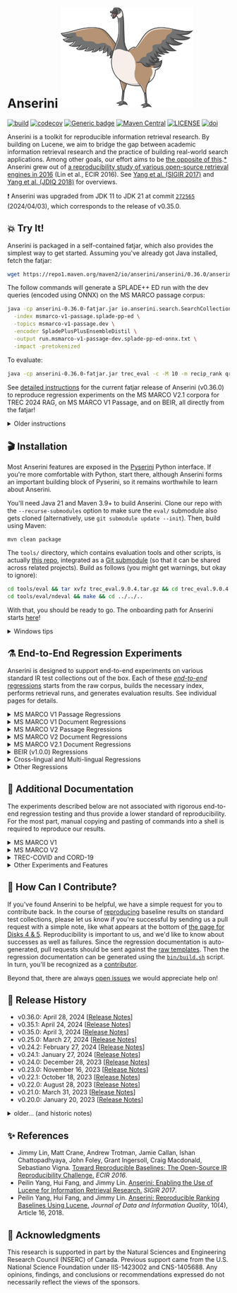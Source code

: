 Anserini <img src="docs/anserini-logo.png" width="300" />
========
[![build](https://github.com/castorini/anserini/actions/workflows/maven.yml/badge.svg)](https://github.com/castorini/anserini/actions)
[![codecov](https://codecov.io/gh/castorini/anserini/branch/master/graph/badge.svg)](https://codecov.io/gh/castorini/anserini)
[![Generic badge](https://img.shields.io/badge/Lucene-v9.9.1-brightgreen.svg)](https://archive.apache.org/dist/lucene/java/9.9.1/)
[![Maven Central](https://img.shields.io/maven-central/v/io.anserini/anserini?color=brightgreen)](https://central.sonatype.com/namespace/io.anserini)
[![LICENSE](https://img.shields.io/badge/license-Apache-blue.svg?style=flat)](https://www.apache.org/licenses/LICENSE-2.0)
[![doi](http://img.shields.io/badge/doi-10.1145%2F3239571-blue.svg?style=flat)](https://doi.org/10.1145/3239571)

Anserini is a toolkit for reproducible information retrieval research.
By building on Lucene, we aim to bridge the gap between academic information retrieval research and the practice of building real-world search applications.
Among other goals, our effort aims to be [the opposite of this](http://phdcomics.com/comics/archive.php?comicid=1689).[*](docs/reproducibility.md)
Anserini grew out of [a reproducibility study of various open-source retrieval engines in 2016](https://link.springer.com/chapter/10.1007/978-3-319-30671-1_30) (Lin et al., ECIR 2016). 
See [Yang et al. (SIGIR 2017)](https://dl.acm.org/doi/10.1145/3077136.3080721) and [Yang et al. (JDIQ 2018)](https://dl.acm.org/doi/10.1145/3239571) for overviews.

❗ Anserini was upgraded from JDK 11 to JDK 21 at commit [`272565`](https://github.com/castorini/anserini/commit/39cecf6c257bae85f4e9f6ab02e0be101338c3cc) (2024/04/03), which corresponds to the release of v0.35.0.


## 💥 Try It!

Anserini is packaged in a self-contained fatjar, which also provides the simplest way to get started.
Assuming you've already got Java installed, fetch the fatjar:

```bash
wget https://repo1.maven.org/maven2/io/anserini/anserini/0.36.0/anserini-0.36.0-fatjar.jar
```

The follow commands will generate a SPLADE++ ED run with the dev queries (encoded using ONNX) on the MS MARCO passage corpus:

```bash
java -cp anserini-0.36.0-fatjar.jar io.anserini.search.SearchCollection \
  -index msmarco-v1-passage.splade-pp-ed \
  -topics msmarco-v1-passage.dev \
  -encoder SpladePlusPlusEnsembleDistil \
  -output run.msmarco-v1-passage-dev.splade-pp-ed-onnx.txt \
  -impact -pretokenized
```

To evaluate:

```bash
java -cp anserini-0.36.0-fatjar.jar trec_eval -c -M 10 -m recip_rank qrels.msmarco-passage.dev-subset.txt run.msmarco-v1-passage-dev.splade-pp-ed-onnx.txt
```

See [detailed instructions](docs/fatjar-regressions/fatjar-regressions-v0.36.0.md) for the current fatjar release of Anserini (v0.36.0) to reproduce regression experiments on the MS MARCO V2.1 corpora for TREC 2024 RAG, on MS MARCO V1 Passage, and on BEIR, all directly from the fatjar!

<!-- We also have [forthcoming instructions](docs/fatjar-regressions/fatjar-regressions-v0.36.1-SNAPSHOT.md) for the next release (v0.36.1-SNAPSHOT) if you're interested. -->

<details>
<summary>Older instructions</summary>

+ [Anserini v0.35.1](docs/fatjar-regressions/fatjar-regressions-v0.35.1.md)
+ [Anserini v0.35.0](docs/fatjar-regressions/fatjar-regressions-v0.35.0.md)

</details>

## 🎬 Installation

Most Anserini features are exposed in the [Pyserini](http://pyserini.io/) Python interface.
If you're more comfortable with Python, start there, although Anserini forms an important building block of Pyserini, so it remains worthwhile to learn about Anserini.

You'll need Java 21 and Maven 3.9+ to build Anserini.
Clone our repo with the `--recurse-submodules` option to make sure the `eval/` submodule also gets cloned (alternatively, use `git submodule update --init`).
Then, build using Maven:

```
mvn clean package
```

The `tools/` directory, which contains evaluation tools and other scripts, is actually [this repo](https://github.com/castorini/anserini-tools), integrated as a [Git submodule](https://git-scm.com/book/en/v2/Git-Tools-Submodules) (so that it can be shared across related projects).
Build as follows (you might get warnings, but okay to ignore):

```bash
cd tools/eval && tar xvfz trec_eval.9.0.4.tar.gz && cd trec_eval.9.0.4 && make && cd ../../..
cd tools/eval/ndeval && make && cd ../../..
```

With that, you should be ready to go.
The onboarding path for Anserini starts [here](docs/start-here.md)!

<details>
<summary>Windows tips</summary>

If you are using Windows, please use WSL2 to build Anserini. 
Please refer to the [WSL2 Installation](https://learn.microsoft.com/en-us/windows/wsl/install) document to install WSL2 if you haven't already.

Note that on Windows without WSL2, tests may fail due to encoding issues, see [#1466](https://github.com/castorini/anserini/issues/1466).
A simple workaround is to skip tests by adding `-Dmaven.test.skip=true` to the above `mvn` command.
See [#1121](https://github.com/castorini/pyserini/discussions/1121) for additional discussions on debugging Windows build errors.

</details>

## ⚗️ End-to-End Regression Experiments

Anserini is designed to support end-to-end experiments on various standard IR test collections out of the box.
Each of these [_end-to-end_ regressions](docs/regressions.md) starts from the raw corpus, builds the necessary index, performs retrieval runs, and generates evaluation results.
See individual pages for details.

<details>
<summary>MS MARCO V1 Passage Regressions</summary>

### MS MARCO V1 Passage Regressions

|                                                      |                                             dev                                             |                                         DL19                                          |                                         DL20                                          |
|------------------------------------------------------|:-------------------------------------------------------------------------------------------:|:-------------------------------------------------------------------------------------:|:-------------------------------------------------------------------------------------:|
| **Unsupervised Sparse**                              |                                                                                             |                                                                                       |                                                                                       |
| Lucene BoW baselines                                 |                   [+](docs/regressions/regressions-msmarco-v1-passage.md)                   |                   [+](docs/regressions/regressions-dl19-passage.md)                   |                   [+](docs/regressions/regressions-dl20-passage.md)                   |
| Quantized BM25                                       |               [✓](docs/regressions/regressions-msmarco-v1-passage.bm25-b8.md)               |               [✓](docs/regressions/regressions-dl19-passage.bm25-b8.md)               |               [✓](docs/regressions/regressions-dl20-passage.bm25-b8.md)               |
| WordPiece baselines (pre-tokenized)                  |               [+](docs/regressions/regressions-msmarco-v1-passage.wp-tok.md)                |               [+](docs/regressions/regressions-dl19-passage.wp-tok.md)                |               [+](docs/regressions/regressions-dl20-passage.wp-tok.md)                |
| WordPiece baselines (Huggingface tokenizer)          |               [+](docs/regressions/regressions-msmarco-v1-passage.wp-hgf.md)                |               [+](docs/regressions/regressions-dl19-passage.wp-hgf.md)                |               [+](docs/regressions/regressions-dl20-passage.wp-hgf.md)                |
| WordPiece + Lucene BoW baselines                     |                [+](docs/regressions/regressions-msmarco-v1-passage.wp-ca.md)                |                [+](docs/regressions/regressions-dl19-passage.wp-ca.md)                |                [+](docs/regressions/regressions-dl20-passage.wp-ca.md)                |       
| doc2query                                            |              [+](docs/regressions/regressions-msmarco-v1-passage.doc2query.md)              |                                                                                       |                                                                                       |
| doc2query-T5                                         |            [+](docs/regressions/regressions-msmarco-v1-passage.docTTTTTquery.md)            |            [+](docs/regressions/regressions-dl19-passage.docTTTTTquery.md)            |            [+](docs/regressions/regressions-dl20-passage.docTTTTTquery.md)            |
| **Learned Sparse (uniCOIL family)**                  |                                                                                             |                                                                                       |                                                                                       |
| uniCOIL noexp                                        |            [✓](docs/regressions/regressions-msmarco-v1-passage.unicoil-noexp.md)            |            [✓](docs/regressions/regressions-dl19-passage.unicoil-noexp.md)            |            [✓](docs/regressions/regressions-dl20-passage.unicoil-noexp.md)            |
| uniCOIL with doc2query-T5                            |               [✓](docs/regressions/regressions-msmarco-v1-passage.unicoil.md)               |               [✓](docs/regressions/regressions-dl19-passage.unicoil.md)               |               [✓](docs/regressions/regressions-dl20-passage.unicoil.md)               |
| uniCOIL with TILDE                                   |       [✓](docs/regressions/regressions-msmarco-v1-passage.unicoil-tilde-expansion.md)       |                                                                                       |                                                                                       |
| **Learned Sparse (other)**                           |                                                                                             |                                                                                       |                                                                                       |
| DeepImpact                                           |             [✓](docs/regressions/regressions-msmarco-v1-passage.deepimpact.md)              |                                                                                       |                                                                                       |
| SPLADEv2                                             |         [✓](docs/regressions/regressions-msmarco-v1-passage.distill-splade-max.md)          |                                                                                       |                                                                                       |
| SPLADE++ CoCondenser-EnsembleDistil (cached queries) |            [✓](docs/regressions/regressions-msmarco-v1-passage.splade-pp-ed.md)             |            [✓](docs/regressions/regressions-dl19-passage.splade-pp-ed.md)             |            [✓](docs/regressions/regressions-dl20-passage.splade-pp-ed.md)             |
| SPLADE++ CoCondenser-EnsembleDistil (ONNX)           |          [✓](docs/regressions/regressions-msmarco-v1-passage.splade-pp-ed.onnx.md)          |          [✓](docs/regressions/regressions-dl19-passage.splade-pp-ed.onnx.md)          |          [✓](docs/regressions/regressions-dl20-passage.splade-pp-ed.onnx.md)          |
| SPLADE++ CoCondenser-SelfDistil (cached queries)     |            [✓](docs/regressions/regressions-msmarco-v1-passage.splade-pp-sd.md)             |            [✓](docs/regressions/regressions-dl19-passage.splade-pp-sd.md)             |            [✓](docs/regressions/regressions-dl20-passage.splade-pp-sd.md)             |
| SPLADE++ CoCondenser-SelfDistil (ONNX)               |          [✓](docs/regressions/regressions-msmarco-v1-passage.splade-pp-sd.onnx.md)          |          [✓](docs/regressions/regressions-dl19-passage.splade-pp-sd.onnx.md)          |          [✓](docs/regressions/regressions-dl20-passage.splade-pp-sd.onnx.md)          |
| **Learned Dense** (HNSW)                             |                                                                                             |                                                                                       |                                                                                       |
| cosDPR-distil w/ HNSW fp32 (cached queries)          |         [✓](docs/regressions/regressions-msmarco-v1-passage.cos-dpr-distil.hnsw.md)         |         [✓](docs/regressions/regressions-dl19-passage.cos-dpr-distil.hnsw.md)         |         [✓](docs/regressions/regressions-dl20-passage.cos-dpr-distil.hnsw.md)         |
| cosDPR-distil w/ HSNW fp32 (ONNX)                    |      [✓](docs/regressions/regressions-msmarco-v1-passage.cos-dpr-distil.hnsw.onnx.md)       |      [✓](docs/regressions/regressions-dl19-passage.cos-dpr-distil.hnsw.onnx.md)       |      [✓](docs/regressions/regressions-dl20-passage.cos-dpr-distil.hnsw.onnx.md)       |
| cosDPR-distil w/ HNSW int8 (cached queries)          |      [✓](docs/regressions/regressions-msmarco-v1-passage.cos-dpr-distil.hnsw-int8.md)       |      [✓](docs/regressions/regressions-dl19-passage.cos-dpr-distil.hnsw-int8.md)       |      [✓](docs/regressions/regressions-dl20-passage.cos-dpr-distil.hnsw-int8.md)       |
| cosDPR-distil w/ HSNW int8 (ONNX)                    |    [✓](docs/regressions/regressions-msmarco-v1-passage.cos-dpr-distil.hnsw-int8.onnx.md)    |    [✓](docs/regressions/regressions-dl19-passage.cos-dpr-distil.hnsw-int8.onnx.md)    |    [✓](docs/regressions/regressions-dl20-passage.cos-dpr-distil.hnsw-int8.onnx.md)    |
| BGE-base-en-v1.5 w/ HNSW fp32 (cached queries)       |        [✓](docs/regressions/regressions-msmarco-v1-passage.bge-base-en-v1.5.hnsw.md)        |        [✓](docs/regressions/regressions-dl19-passage.bge-base-en-v1.5.hnsw.md)        |        [✓](docs/regressions/regressions-dl20-passage.bge-base-en-v1.5.hnsw.md)        |
| BGE-base-en-v1.5 w/ HNSW fp32 (ONNX)                 |     [✓](docs/regressions/regressions-msmarco-v1-passage.bge-base-en-v1.5.hnsw.onnx.md)      |     [✓](docs/regressions/regressions-dl19-passage.bge-base-en-v1.5.hnsw.onnx.md)      |     [✓](docs/regressions/regressions-dl20-passage.bge-base-en-v1.5.hnsw.onnx.md)      |
| BGE-base-en-v1.5 w/ HNSW int8 (cached queries)       |     [✓](docs/regressions/regressions-msmarco-v1-passage.bge-base-en-v1.5.hnsw-int8.md)      |     [✓](docs/regressions/regressions-dl19-passage.bge-base-en-v1.5.hnsw-int8.md)      |     [✓](docs/regressions/regressions-dl20-passage.bge-base-en-v1.5.hnsw-int8.md)      |
| BGE-base-en-v1.5 w/ HNSW int8 (ONNX)                 |   [✓](docs/regressions/regressions-msmarco-v1-passage.bge-base-en-v1.5.hnsw-int8.onnx.md)   |   [✓](docs/regressions/regressions-dl19-passage.bge-base-en-v1.5.hnsw-int8.onnx.md)   |   [✓](docs/regressions/regressions-dl20-passage.bge-base-en-v1.5.hnsw-int8.onnx.md)   |
| OpenAI Ada2 w/ HNSW fp32 (cached queries)            |          [✓](docs/regressions/regressions-msmarco-v1-passage.openai-ada2.hnsw.md)           |          [✓](docs/regressions/regressions-dl19-passage.openai-ada2.hnsw.md)           |          [✓](docs/regressions/regressions-dl20-passage.openai-ada2.hnsw.md)           |
| OpenAI Ada2 w/ HNSW int8 (cached queries)            |        [✓](docs/regressions/regressions-msmarco-v1-passage.openai-ada2.hnsw-int8.md)        |        [✓](docs/regressions/regressions-dl19-passage.openai-ada2.hnsw-int8.md)        |        [✓](docs/regressions/regressions-dl20-passage.openai-ada2.hnsw-int8.md)        |
| Cohere English v3.0 w/ HNSW fp32 (cached queries)    |   [✓](docs/regressions/regressions-msmarco-v1-passage.cohere-embed-english-v3.0.hnsw.md)    |   [✓](docs/regressions/regressions-dl19-passage.cohere-embed-english-v3.0.hnsw.md)    |   [✓](docs/regressions/regressions-dl20-passage.cohere-embed-english-v3.0.hnsw.md)    |
| Cohere English v3.0 w/ HNSW int8 (cached queries)    | [✓](docs/regressions/regressions-msmarco-v1-passage.cohere-embed-english-v3.0.hnsw-int8.md) | [✓](docs/regressions/regressions-dl19-passage.cohere-embed-english-v3.0.hnsw-int8.md) | [✓](docs/regressions/regressions-dl20-passage.cohere-embed-english-v3.0.hnsw-int8.md) |
| **Learned Dense** (Inverted; experimental)           |                                                                                             |                                                                                       |                                                                                       |
| cosDPR-distil w/ "fake words" (cached queries)       |          [✓](docs/regressions/regressions-msmarco-v1-passage.cos-dpr-distil.fw.md)          |          [✓](docs/regressions/regressions-dl19-passage.cos-dpr-distil.fw.md)          |          [✓](docs/regressions/regressions-dl20-passage.cos-dpr-distil.fw.md)          |
| cosDPR-distil w/ "LexLSH" (cached queries)           |        [✓](docs/regressions/regressions-msmarco-v1-passage.cos-dpr-distil.lexlsh.md)        |        [✓](docs/regressions/regressions-dl19-passage.cos-dpr-distil.lexlsh.md)        |        [✓](docs/regressions/regressions-dl20-passage.cos-dpr-distil.lexlsh.md)        |

### Available Corpora for Download

| Corpora                                                                                                              |   Size | Checksum                           |
|:---------------------------------------------------------------------------------------------------------------------|-------:|:-----------------------------------|
| [Quantized BM25](https://rgw.cs.uwaterloo.ca/JIMMYLIN-bucket0/data/msmarco-passage-bm25-b8.tar)                      | 1.2 GB | `0a623e2c97ac6b7e814bf1323a97b435` |
| [uniCOIL (noexp)](https://rgw.cs.uwaterloo.ca/JIMMYLIN-bucket0/data/msmarco-passage-unicoil-noexp.tar)               | 2.7 GB | `f17ddd8c7c00ff121c3c3b147d2e17d8` |
| [uniCOIL (d2q-T5)](https://rgw.cs.uwaterloo.ca/JIMMYLIN-bucket0/data/msmarco-passage-unicoil.tar)                    | 3.4 GB | `78eef752c78c8691f7d61600ceed306f` |
| [uniCOIL (TILDE)](https://rgw.cs.uwaterloo.ca/JIMMYLIN-bucket0/data/msmarco-passage-unicoil-tilde-expansion.tar)     | 3.9 GB | `12a9c289d94e32fd63a7d39c9677d75c` |
| [DeepImpact](https://rgw.cs.uwaterloo.ca/JIMMYLIN-bucket0/data/msmarco-passage-deepimpact.tar)                       | 3.6 GB | `73843885b503af3c8b3ee62e5f5a9900` |
| [SPLADEv2](https://rgw.cs.uwaterloo.ca/JIMMYLIN-bucket0/data/msmarco-passage-distill-splade-max.tar)                 | 9.9 GB | `b5d126f5d9a8e1b3ef3f5cb0ba651725` |
| [SPLADE++ CoCondenser-EnsembleDistil](https://rgw.cs.uwaterloo.ca/pyserini/data/msmarco-passage-splade-pp-ed.tar)    | 4.2 GB | `e489133bdc54ee1e7c62a32aa582bc77` |
| [SPLADE++ CoCondenser-SelfDistil](https://rgw.cs.uwaterloo.ca/pyserini/data/msmarco-passage-splade-pp-sd.tar)        | 4.8 GB | `cb7e264222f2bf2221dd2c9d28190be1` |
| [cosDPR-distil](https://rgw.cs.uwaterloo.ca/pyserini/data/msmarco-passage-cos-dpr-distil.tar)                        |  57 GB | `e20ffbc8b5e7f760af31298aefeaebbd` |
| [BGE-base-en-v1.5](https://rgw.cs.uwaterloo.ca/pyserini/data/msmarco-passage-bge-base-en-v1.5.tar)                   |  59 GB | `353d2c9e72e858897ad479cca4ea0db1` |
| [OpenAI-ada2](https://rgw.cs.uwaterloo.ca/pyserini/data/msmarco-passage-openai-ada2.tar)                             | 109 GB | `a4d843d522ff3a3af7edbee789a63402` |
| [Cohere embed-english-v3.0](https://rgw.cs.uwaterloo.ca/pyserini/data/msmarco-passage-cohere-embed-english-v3.0.tar) |  38 GB | `06a6e38a0522850c6aa504db7b2617f5` |

</details>
<details>
<summary>MS MARCO V1 Document Regressions</summary>

### MS MARCO V1 Document Regressions

|                                                                                               |                                     dev                                     |                                 DL19                                  |                                 DL20                                  |
|-----------------------------------------------------------------------------------------------|:---------------------------------------------------------------------------:|:---------------------------------------------------------------------:|:---------------------------------------------------------------------:|
| **Unsupervised Lexical, Complete Doc**[*](docs/experiments-msmarco-doc-doc2query-details.md)  |
| Lucene BoW baselines                                                                          |             [+](docs/regressions/regressions-msmarco-v1-doc.md)             |             [+](docs/regressions/regressions-dl19-doc.md)             |             [+](docs/regressions/regressions-dl20-doc.md)             |
| WordPiece baselines (pre-tokenized)                                                           |         [+](docs/regressions/regressions-msmarco-v1-doc.wp-tok.md)          |         [+](docs/regressions/regressions-dl19-doc.wp-tok.md)          |         [+](docs/regressions/regressions-dl20-doc.wp-tok.md)          |
| WordPiece baselines (Huggingface tokenizer)                                                   |         [+](docs/regressions/regressions-msmarco-v1-doc.wp-hgf.md)          |         [+](docs/regressions/regressions-dl19-doc.wp-hgf.md)          |         [+](docs/regressions/regressions-dl20-doc.wp-hgf.md)          |
| WordPiece + Lucene BoW baselines                                                              |          [+](docs/regressions/regressions-msmarco-v1-doc.wp-ca.md)          |          [+](docs/regressions/regressions-dl19-doc.wp-ca.md)          |          [+](docs/regressions/regressions-dl20-doc.wp-ca.md)          |
| doc2query-T5                                                                                  |      [+](docs/regressions/regressions-msmarco-v1-doc.docTTTTTquery.md)      |      [+](docs/regressions/regressions-dl19-doc.docTTTTTquery.md)      |      [+](docs/regressions/regressions-dl20-doc.docTTTTTquery.md)      |
| **Unsupervised Lexical, Segmented Doc**[*](docs/experiments-msmarco-doc-doc2query-details.md) |
| Lucene BoW baselines                                                                          |        [+](docs/regressions/regressions-msmarco-v1-doc-segmented.md)        |        [+](docs/regressions/regressions-dl19-doc-segmented.md)        |        [+](docs/regressions/regressions-dl20-doc-segmented.md)        |
| WordPiece baselines (pre-tokenized)                                                           |    [+](docs/regressions/regressions-msmarco-v1-doc-segmented.wp-tok.md)     |    [+](docs/regressions/regressions-dl19-doc-segmented.wp-tok.md)     |    [+](docs/regressions/regressions-dl20-doc-segmented.wp-tok.md)     |
| WordPiece + Lucene BoW baselines                                                              |     [+](docs/regressions/regressions-msmarco-v1-doc-segmented.wp-ca.md)     |     [+](docs/regressions/regressions-dl19-doc-segmented.wp-ca.md)     |     [+](docs/regressions/regressions-dl20-doc-segmented.wp-ca.md)     |
| doc2query-T5                                                                                  | [+](docs/regressions/regressions-msmarco-v1-doc-segmented.docTTTTTquery.md) | [+](docs/regressions/regressions-dl19-doc-segmented.docTTTTTquery.md) | [+](docs/regressions/regressions-dl20-doc-segmented.docTTTTTquery.md) |
| **Learned Sparse Lexical**                                                                    |
| uniCOIL noexp                                                                                 | [✓](docs/regressions/regressions-msmarco-v1-doc-segmented.unicoil-noexp.md) | [✓](docs/regressions/regressions-dl19-doc-segmented.unicoil-noexp.md) | [✓](docs/regressions/regressions-dl20-doc-segmented.unicoil-noexp.md) |
| uniCOIL with doc2query-T5                                                                     |    [✓](docs/regressions/regressions-msmarco-v1-doc-segmented.unicoil.md)    |    [✓](docs/regressions/regressions-dl19-doc-segmented.unicoil.md)    |    [✓](docs/regressions/regressions-dl20-doc-segmented.unicoil.md)    |

### Available Corpora for Download

| Corpora                                                                                                                                         |   Size | Checksum                           |
|:------------------------------------------------------------------------------------------------------------------------------------------------|-------:|:-----------------------------------|
| [MS MARCO V1 doc: uniCOIL (noexp)](https://rgw.cs.uwaterloo.ca/JIMMYLIN-bucket0/data/msmarco-doc-segmented-unicoil-noexp.tar)                   |  11 GB | `11b226e1cacd9c8ae0a660fd14cdd710` |
| [MS MARCO V1 doc: uniCOIL (d2q-T5)](https://rgw.cs.uwaterloo.ca/JIMMYLIN-bucket0/data/msmarco-doc-segmented-unicoil.tar)                        |  19 GB | `6a00e2c0c375cb1e52c83ae5ac377ebb` |

</details>
<details>
<summary>MS MARCO V2 Passage Regressions</summary>

### MS MARCO V2 Passage Regressions

|                                                      |                                     dev                                     |                                 DL21                                  |                                 DL22                                  |                                 DL23                                  |
|------------------------------------------------------|:---------------------------------------------------------------------------:|:---------------------------------------------------------------------:|:---------------------------------------------------------------------:|:---------------------------------------------------------------------:|
| **Unsupervised Lexical, Original Corpus**            |                                                                             |                                                                       |                                                                       |                                                                       |
| baselines                                            |           [+](docs/regressions/regressions-msmarco-v2-passage.md)           |           [+](docs/regressions/regressions-dl21-passage.md)           |           [+](docs/regressions/regressions-dl22-passage.md)           |           [+](docs/regressions/regressions-dl23-passage.md)           |
| doc2query-T5                                         |       [+](docs/regressions/regressions-msmarco-v2-passage.d2q-t5.md)        |       [+](docs/regressions/regressions-dl21-passage.d2q-t5.md)        |       [+](docs/regressions/regressions-dl22-passage.d2q-t5.md)        |       [+](docs/regressions/regressions-dl23-passage.d2q-t5.md)        |
| **Unsupervised Lexical, Augmented Corpus**           |                                                                             |                                                                       |                                                                       |                                                                       |
| baselines                                            |      [+](docs/regressions/regressions-msmarco-v2-passage-augmented.md)      |      [+](docs/regressions/regressions-dl21-passage-augmented.md)      |      [+](docs/regressions/regressions-dl22-passage-augmented.md)      |      [+](docs/regressions/regressions-dl23-passage-augmented.md)      |
| doc2query-T5                                         |  [+](docs/regressions/regressions-msmarco-v2-passage-augmented.d2q-t5.md)   |  [+](docs/regressions/regressions-dl21-passage-augmented.d2q-t5.md)   |  [+](docs/regressions/regressions-dl22-passage-augmented.d2q-t5.md)   |  [+](docs/regressions/regressions-dl23-passage-augmented.d2q-t5.md)   |
| **Learned Sparse Lexical**                           |                                                                             |                                                                       |                                                                       |                                                                       |
| uniCOIL noexp zero-shot                              | [✓](docs/regressions/regressions-msmarco-v2-passage.unicoil-noexp-0shot.md) | [✓](docs/regressions/regressions-dl21-passage.unicoil-noexp-0shot.md) | [✓](docs/regressions/regressions-dl22-passage.unicoil-noexp-0shot.md) | [✓](docs/regressions/regressions-dl23-passage.unicoil-noexp-0shot.md) |
| uniCOIL with doc2query-T5 zero-shot                  |    [✓](docs/regressions/regressions-msmarco-v2-passage.unicoil-0shot.md)    |    [✓](docs/regressions/regressions-dl21-passage.unicoil-0shot.md)    |    [✓](docs/regressions/regressions-dl22-passage.unicoil-0shot.md)    |    [✓](docs/regressions/regressions-dl23-passage.unicoil-0shot.md)    |
| SPLADE++ CoCondenser-EnsembleDistil (cached queries) |    [✓](docs/regressions/regressions-msmarco-v2-passage.splade-pp-ed.md)     |    [✓](docs/regressions/regressions-dl21-passage.splade-pp-ed.md)     |    [✓](docs/regressions/regressions-dl22-passage.splade-pp-ed.md)     |    [✓](docs/regressions/regressions-dl23-passage.splade-pp-ed.md)     |
| SPLADE++ CoCondenser-EnsembleDistil (ONNX)           |  [✓](docs/regressions/regressions-msmarco-v2-passage.splade-pp-ed.onnx.md)  |  [✓](docs/regressions/regressions-dl21-passage.splade-pp-ed.onnx.md)  |  [✓](docs/regressions/regressions-dl22-passage.splade-pp-ed.onnx.md)  |  [✓](docs/regressions/regressions-dl23-passage.splade-pp-ed.onnx.md)  |
| SPLADE++ CoCondenser-SelfDistil (cached queries)     |    [✓](docs/regressions/regressions-msmarco-v2-passage.splade-pp-sd.md)     |    [✓](docs/regressions/regressions-dl21-passage.splade-pp-sd.md)     |    [✓](docs/regressions/regressions-dl22-passage.splade-pp-sd.md)     |    [✓](docs/regressions/regressions-dl23-passage.splade-pp-sd.md)     |
| SPLADE++ CoCondenser-SelfDistil (ONNX)               |  [✓](docs/regressions/regressions-msmarco-v2-passage.splade-pp-sd.onnx.md)  |  [✓](docs/regressions/regressions-dl21-passage.splade-pp-sd.onnx.md)  |  [✓](docs/regressions/regressions-dl22-passage.splade-pp-sd.onnx.md)  |  [✓](docs/regressions/regressions-dl23-passage.splade-pp-sd.onnx.md)  |

### Available Corpora for Download

| Corpora                                                                                                              |  Size | Checksum                           |
|:---------------------------------------------------------------------------------------------------------------------|------:|:-----------------------------------|
| [uniCOIL (noexp)](https://rgw.cs.uwaterloo.ca/JIMMYLIN-bucket0/data/msmarco_v2_passage_unicoil_noexp_0shot.tar)      | 24 GB | `d9cc1ed3049746e68a2c91bf90e5212d` |
| [uniCOIL (d2q-T5)](https://rgw.cs.uwaterloo.ca/JIMMYLIN-bucket0/data/msmarco_v2_passage_unicoil_0shot.tar)           | 41 GB | `1949a00bfd5e1f1a230a04bbc1f01539` |
| [SPLADE++ CoCondenser-EnsembleDistil](https://rgw.cs.uwaterloo.ca/pyserini/data/msmarco_v2_passage_splade_pp_ed.tar) | 66 GB | `2cdb2adc259b8fa6caf666b20ebdc0e8` |
| [SPLADE++ CoCondenser-SelfDistil](https://rgw.cs.uwaterloo.ca/pyserini/data/msmarco_v2_passage_splade_pp_sd.tar)     | 76 GB | `061930dd615c7c807323ea7fc7957877` |

</details>
<details>
<summary>MS MARCO V2 Document Regressions</summary>

### MS MARCO V2 Document Regressions

|                                         |                                         dev                                          |                                      DL21                                      |                                      DL22                                      |                                      DL23                                      |
|-----------------------------------------|:------------------------------------------------------------------------------------:|:------------------------------------------------------------------------------:|:------------------------------------------------------------------------------:|:------------------------------------------------------------------------------:|
| **Unsupervised Lexical, Complete Doc**  |                                                                                      |                                                                                |                                                                                |                                                                                |
| baselines                               |                 [+](docs/regressions/regressions-msmarco-v2-doc.md)                  |                 [+](docs/regressions/regressions-dl21-doc.md)                  |                 [+](docs/regressions/regressions-dl22-doc.md)                  |                 [+](docs/regressions/regressions-dl23-doc.md)                  |
| doc2query-T5                            |              [+](docs/regressions/regressions-msmarco-v2-doc.d2q-t5.md)              |              [+](docs/regressions/regressions-dl21-doc.d2q-t5.md)              |              [+](docs/regressions/regressions-dl22-doc.d2q-t5.md)              |              [+](docs/regressions/regressions-dl23-doc.d2q-t5.md)              |
| **Unsupervised Lexical, Segmented Doc** |                                                                                      |                                                                                |                                                                                |                                                                                |
| baselines                               |            [+](docs/regressions/regressions-msmarco-v2-doc-segmented.md)             |            [+](docs/regressions/regressions-dl21-doc-segmented.md)             |            [+](docs/regressions/regressions-dl22-doc-segmented.md)             |            [+](docs/regressions/regressions-dl23-doc-segmented.md)             |
| doc2query-T5                            |         [+](docs/regressions/regressions-msmarco-v2-doc-segmented.d2q-t5.md)         |         [+](docs/regressions/regressions-dl21-doc-segmented.d2q-t5.md)         |         [+](docs/regressions/regressions-dl22-doc-segmented.d2q-t5.md)         |         [+](docs/regressions/regressions-dl23-doc-segmented.d2q-t5.md)         |
| **Learned Sparse Lexical**              |                                                                                      |                                                                                |                                                                                |                                                                                |
| uniCOIL noexp zero-shot                 | [✓](docs/regressions/regressions-msmarco-v2-doc-segmented.unicoil-noexp-0shot-v2.md) | [✓](docs/regressions/regressions-dl21-doc-segmented.unicoil-noexp-0shot-v2.md) | [✓](docs/regressions/regressions-dl22-doc-segmented.unicoil-noexp-0shot-v2.md) | [✓](docs/regressions/regressions-dl23-doc-segmented.unicoil-noexp-0shot-v2.md) |
| uniCOIL with doc2query-T5 zero-shot     |    [✓](docs/regressions/regressions-msmarco-v2-doc-segmented.unicoil-0shot-v2.md)    |    [✓](docs/regressions/regressions-dl21-doc-segmented.unicoil-0shot-v2.md)    |    [✓](docs/regressions/regressions-dl22-doc-segmented.unicoil-0shot-v2.md)    |    [✓](docs/regressions/regressions-dl23-doc-segmented.unicoil-0shot-v2.md)    |

### Available Corpora for Download

| Corpora                                                                                                                                         |   Size | Checksum                           |
|:------------------------------------------------------------------------------------------------------------------------------------------------|-------:|:-----------------------------------|
| [MS MARCO V2 doc: uniCOIL (noexp)](https://rgw.cs.uwaterloo.ca/JIMMYLIN-bucket0/data/msmarco_v2_doc_segmented_unicoil_noexp_0shot_v2.tar)       |  55 GB | `97ba262c497164de1054f357caea0c63` |
| [MS MARCO V2 doc: uniCOIL (d2q-T5)](https://rgw.cs.uwaterloo.ca/JIMMYLIN-bucket0/data/msmarco_v2_doc_segmented_unicoil_0shot_v2.tar)            |  72 GB | `c5639748c2cbad0152e10b0ebde3b804` |

</details>
<details>
<summary>MS MARCO V2.1 Document Regressions</summary>

### MS MARCO V2.1 Document Regressions

The MS MARCO V2.1 corpora were derived from the V2 corpora for the TREC 2024 RAG Track.
The experiments below capture topics and qrels originally targeted at the V2 corpora, but have been "projected" over to the V2.1 corpora.

|                                         |                               dev                               |                                 DL21                                 |                                 DL22                                 |                                 DL23                                 |                             RAGgy dev                              |
|-----------------------------------------|:---------------------------------------------------------------:|:--------------------------------------------------------------------:|:--------------------------------------------------------------------:|:--------------------------------------------------------------------:|:------------------------------------------------------------------:|
| **Unsupervised Lexical, Complete Doc**  |                                                                 |                                                                      |                                                                      |                                                                      |                                                                    |
| baselines                               |      [+](docs/regressions/regressions-msmarco-v2.1-doc.md)      |      [+](docs/regressions/regressions-dl21-doc-msmarco-v2.1.md)      |      [+](docs/regressions/regressions-dl22-doc-msmarco-v2.1.md)      |      [+](docs/regressions/regressions-dl23-doc-msmarco-v2.1.md)      |      [+](docs/regressions/regressions-rag24-doc-raggy-dev.md)      |
| **Unsupervised Lexical, Segmented Doc** |                                                                 |                                                                      |                                                                      |                                                                      |                                                                    |
| baselines                               | [+](docs/regressions/regressions-msmarco-v2.1-doc-segmented.md) | [+](docs/regressions/regressions-dl21-doc-segmented-msmarco-v2.1.md) | [+](docs/regressions/regressions-dl22-doc-segmented-msmarco-v2.1.md) | [+](docs/regressions/regressions-dl23-doc-segmented-msmarco-v2.1.md) | [+](docs/regressions/regressions-rag24-doc-segmented-raggy-dev.md) |

</details>
<details>
<summary>BEIR (v1.0.0) Regressions</summary>

### BEIR (v1.0.0) Regressions

Key:

+ F1 = "flat" baseline (Lucene analyzer)
+ F2 = "flat" baseline (pre-tokenized with `bert-base-uncased` tokenizer)
+ MF = "multifield" baseline (Lucene analyzer)
+ U1 = uniCOIL (noexp)
+ S1 = SPLADE++ CoCondenser-EnsembleDistil: pre-encoded queries (✓), ONNX (O)
+ D1 = BGE-base-en-v1.5
  + D1o: original HNSW indexes: pre-encoded queries (✓), ONNX (O)
  + D1q: quantized HNSW indexes: pre-encoded queries (✓), ONNX (O)

See instructions below the table for how to reproduce results for a model on all BEIR corpora "in one go".

| Corpus                  |                                      F1                                       |                                        F2                                        |                                         MF                                          |                                           U1                                           |                                                                                        S1                                                                                        |                                                                                                D1o                                                                                                 |                                                                                                     D1q                                                                                                      |
|-------------------------|:-----------------------------------------------------------------------------:|:--------------------------------------------------------------------------------:|:-----------------------------------------------------------------------------------:|:--------------------------------------------------------------------------------------:|:--------------------------------------------------------------------------------------------------------------------------------------------------------------------------------:|:--------------------------------------------------------------------------------------------------------------------------------------------------------------------------------------------------:|:------------------------------------------------------------------------------------------------------------------------------------------------------------------------------------------------------------:|
| TREC-COVID              |       [✓](docs/regressions/regressions-beir-v1.0.0-trec-covid-flat.md)        |       [✓](docs/regressions/regressions-beir-v1.0.0-trec-covid-flat-wp.md)        |       [✓](docs/regressions/regressions-beir-v1.0.0-trec-covid-multifield.md)        |       [✓](docs/regressions/regressions-beir-v1.0.0-trec-covid-unicoil-noexp.md)        |              [✓](docs/regressions/regressions-beir-v1.0.0-trec-covid-splade-pp-ed.md) [O](docs/regressions/regressions-beir-v1.0.0-trec-covid-splade-pp-ed-onnx.md)              |              [✓](docs/regressions/regressions-beir-v1.0.0-trec-covid-bge-base-en-v1.5-hnsw.md) [O](docs/regressions/regressions-beir-v1.0.0-trec-covid-bge-base-en-v1.5-hnsw-onnx.md)              |              [✓](docs/regressions/regressions-beir-v1.0.0-trec-covid-bge-base-en-v1.5-hnsw-int8.md) [O](docs/regressions/regressions-beir-v1.0.0-trec-covid-bge-base-en-v1.5-hnsw-int8-onnx.md)              |
| BioASQ                  |         [✓](docs/regressions/regressions-beir-v1.0.0-bioasq-flat.md)          |         [✓](docs/regressions/regressions-beir-v1.0.0-bioasq-flat-wp.md)          |         [✓](docs/regressions/regressions-beir-v1.0.0-bioasq-multifield.md)          |         [✓](docs/regressions/regressions-beir-v1.0.0-bioasq-unicoil-noexp.md)          |                  [✓](docs/regressions/regressions-beir-v1.0.0-bioasq-splade-pp-ed.md) [O](docs/regressions/regressions-beir-v1.0.0-bioasq-splade-pp-ed-onnx.md)                  |                  [✓](docs/regressions/regressions-beir-v1.0.0-bioasq-bge-base-en-v1.5-hnsw.md) [O](docs/regressions/regressions-beir-v1.0.0-bioasq-bge-base-en-v1.5-hnsw-onnx.md)                  |                  [✓](docs/regressions/regressions-beir-v1.0.0-bioasq-bge-base-en-v1.5-hnsw-int8.md) [O](docs/regressions/regressions-beir-v1.0.0-bioasq-bge-base-en-v1.5-hnsw-int8-onnx.md)                  |
| NFCorpus                |        [✓](docs/regressions/regressions-beir-v1.0.0-nfcorpus-flat.md)         |        [✓](docs/regressions/regressions-beir-v1.0.0-nfcorpus-flat-wp.md)         |        [✓](docs/regressions/regressions-beir-v1.0.0-nfcorpus-multifield.md)         |        [✓](docs/regressions/regressions-beir-v1.0.0-nfcorpus-unicoil-noexp.md)         |                [✓](docs/regressions/regressions-beir-v1.0.0-nfcorpus-splade-pp-ed.md) [O](docs/regressions/regressions-beir-v1.0.0-nfcorpus-splade-pp-ed-onnx.md)                |                [✓](docs/regressions/regressions-beir-v1.0.0-nfcorpus-bge-base-en-v1.5-hnsw.md) [O](docs/regressions/regressions-beir-v1.0.0-nfcorpus-bge-base-en-v1.5-hnsw-onnx.md)                |                [✓](docs/regressions/regressions-beir-v1.0.0-nfcorpus-bge-base-en-v1.5-hnsw-int8.md) [O](docs/regressions/regressions-beir-v1.0.0-nfcorpus-bge-base-en-v1.5-hnsw-int8-onnx.md)                |
| NQ                      |           [✓](docs/regressions/regressions-beir-v1.0.0-nq-flat.md)            |           [✓](docs/regressions/regressions-beir-v1.0.0-nq-flat-wp.md)            |           [✓](docs/regressions/regressions-beir-v1.0.0-nq-multifield.md)            |           [✓](docs/regressions/regressions-beir-v1.0.0-nq-unicoil-noexp.md)            |                      [✓](docs/regressions/regressions-beir-v1.0.0-nq-splade-pp-ed.md) [O](docs/regressions/regressions-beir-v1.0.0-nq-splade-pp-ed-onnx.md)                      |                      [✓](docs/regressions/regressions-beir-v1.0.0-nq-bge-base-en-v1.5-hnsw.md) [O](docs/regressions/regressions-beir-v1.0.0-nq-bge-base-en-v1.5-hnsw-onnx.md)                      |                      [✓](docs/regressions/regressions-beir-v1.0.0-nq-bge-base-en-v1.5-hnsw-int8.md) [O](docs/regressions/regressions-beir-v1.0.0-nq-bge-base-en-v1.5-hnsw-int8-onnx.md)                      |
| HotpotQA                |        [✓](docs/regressions/regressions-beir-v1.0.0-hotpotqa-flat.md)         |        [✓](docs/regressions/regressions-beir-v1.0.0-hotpotqa-flat-wp.md)         |        [✓](docs/regressions/regressions-beir-v1.0.0-hotpotqa-multifield.md)         |        [✓](docs/regressions/regressions-beir-v1.0.0-hotpotqa-unicoil-noexp.md)         |                [✓](docs/regressions/regressions-beir-v1.0.0-hotpotqa-splade-pp-ed.md) [O](docs/regressions/regressions-beir-v1.0.0-hotpotqa-splade-pp-ed-onnx.md)                |                [✓](docs/regressions/regressions-beir-v1.0.0-hotpotqa-bge-base-en-v1.5-hnsw.md) [O](docs/regressions/regressions-beir-v1.0.0-hotpotqa-bge-base-en-v1.5-hnsw-onnx.md)                |                [✓](docs/regressions/regressions-beir-v1.0.0-hotpotqa-bge-base-en-v1.5-hnsw-int8.md) [O](docs/regressions/regressions-beir-v1.0.0-hotpotqa-bge-base-en-v1.5-hnsw-int8-onnx.md)                |
| FiQA-2018               |          [✓](docs/regressions/regressions-beir-v1.0.0-fiqa-flat.md)           |          [✓](docs/regressions/regressions-beir-v1.0.0-fiqa-flat-wp.md)           |          [✓](docs/regressions/regressions-beir-v1.0.0-fiqa-multifield.md)           |          [✓](docs/regressions/regressions-beir-v1.0.0-fiqa-unicoil-noexp.md)           |                    [✓](docs/regressions/regressions-beir-v1.0.0-fiqa-splade-pp-ed.md) [O](docs/regressions/regressions-beir-v1.0.0-fiqa-splade-pp-ed-onnx.md)                    |                    [✓](docs/regressions/regressions-beir-v1.0.0-fiqa-bge-base-en-v1.5-hnsw.md) [O](docs/regressions/regressions-beir-v1.0.0-fiqa-bge-base-en-v1.5-hnsw-onnx.md)                    |                    [✓](docs/regressions/regressions-beir-v1.0.0-fiqa-bge-base-en-v1.5-hnsw-int8.md) [O](docs/regressions/regressions-beir-v1.0.0-fiqa-bge-base-en-v1.5-hnsw-int8-onnx.md)                    |
| Signal-1M(RT)           |        [✓](docs/regressions/regressions-beir-v1.0.0-signal1m-flat.md)         |        [✓](docs/regressions/regressions-beir-v1.0.0-signal1m-flat-wp.md)         |        [✓](docs/regressions/regressions-beir-v1.0.0-signal1m-multifield.md)         |        [✓](docs/regressions/regressions-beir-v1.0.0-signal1m-unicoil-noexp.md)         |                [✓](docs/regressions/regressions-beir-v1.0.0-signal1m-splade-pp-ed.md) [O](docs/regressions/regressions-beir-v1.0.0-signal1m-splade-pp-ed-onnx.md)                |                [✓](docs/regressions/regressions-beir-v1.0.0-signal1m-bge-base-en-v1.5-hnsw.md) [O](docs/regressions/regressions-beir-v1.0.0-signal1m-bge-base-en-v1.5-hnsw-onnx.md)                |                [✓](docs/regressions/regressions-beir-v1.0.0-signal1m-bge-base-en-v1.5-hnsw-int8.md) [O](docs/regressions/regressions-beir-v1.0.0-signal1m-bge-base-en-v1.5-hnsw-int8-onnx.md)                |
| TREC-NEWS               |        [✓](docs/regressions/regressions-beir-v1.0.0-trec-news-flat.md)        |        [✓](docs/regressions/regressions-beir-v1.0.0-trec-news-flat-wp.md)        |        [✓](docs/regressions/regressions-beir-v1.0.0-trec-news-multifield.md)        |        [✓](docs/regressions/regressions-beir-v1.0.0-trec-news-unicoil-noexp.md)        |               [✓](docs/regressions/regressions-beir-v1.0.0-trec-news-splade-pp-ed.md) [O](docs/regressions/regressions-beir-v1.0.0-trec-news-splade-pp-ed-onnx.md)               |               [✓](docs/regressions/regressions-beir-v1.0.0-trec-news-bge-base-en-v1.5-hnsw.md) [O](docs/regressions/regressions-beir-v1.0.0-trec-news-bge-base-en-v1.5-hnsw-onnx.md)               |               [✓](docs/regressions/regressions-beir-v1.0.0-trec-news-bge-base-en-v1.5-hnsw-int8.md) [O](docs/regressions/regressions-beir-v1.0.0-trec-news-bge-base-en-v1.5-hnsw-int8-onnx.md)               |
| Robust04                |        [✓](docs/regressions/regressions-beir-v1.0.0-robust04-flat.md)         |        [✓](docs/regressions/regressions-beir-v1.0.0-robust04-flat-wp.md)         |        [✓](docs/regressions/regressions-beir-v1.0.0-robust04-multifield.md)         |        [✓](docs/regressions/regressions-beir-v1.0.0-robust04-unicoil-noexp.md)         |                [✓](docs/regressions/regressions-beir-v1.0.0-robust04-splade-pp-ed.md) [O](docs/regressions/regressions-beir-v1.0.0-robust04-splade-pp-ed-onnx.md)                |                [✓](docs/regressions/regressions-beir-v1.0.0-robust04-bge-base-en-v1.5-hnsw.md) [O](docs/regressions/regressions-beir-v1.0.0-robust04-bge-base-en-v1.5-hnsw-onnx.md)                |                [✓](docs/regressions/regressions-beir-v1.0.0-robust04-bge-base-en-v1.5-hnsw-int8.md) [O](docs/regressions/regressions-beir-v1.0.0-robust04-bge-base-en-v1.5-hnsw-int8-onnx.md)                |
| ArguAna                 |         [✓](docs/regressions/regressions-beir-v1.0.0-arguana-flat.md)         |         [✓](docs/regressions/regressions-beir-v1.0.0-arguana-flat-wp.md)         |         [✓](docs/regressions/regressions-beir-v1.0.0-arguana-multifield.md)         |         [✓](docs/regressions/regressions-beir-v1.0.0-arguana-unicoil-noexp.md)         |                 [✓](docs/regressions/regressions-beir-v1.0.0-arguana-splade-pp-ed.md) [O](docs/regressions/regressions-beir-v1.0.0-arguana-splade-pp-ed-onnx.md)                 |                 [✓](docs/regressions/regressions-beir-v1.0.0-arguana-bge-base-en-v1.5-hnsw.md) [O](docs/regressions/regressions-beir-v1.0.0-arguana-bge-base-en-v1.5-hnsw-onnx.md)                 |                 [✓](docs/regressions/regressions-beir-v1.0.0-arguana-bge-base-en-v1.5-hnsw-int8.md) [O](docs/regressions/regressions-beir-v1.0.0-arguana-bge-base-en-v1.5-hnsw-int8-onnx.md)                 |
| Touche2020              |    [✓](docs/regressions/regressions-beir-v1.0.0-webis-touche2020-flat.md)     |    [✓](docs/regressions/regressions-beir-v1.0.0-webis-touche2020-flat-wp.md)     |    [✓](docs/regressions/regressions-beir-v1.0.0-webis-touche2020-multifield.md)     |    [✓](docs/regressions/regressions-beir-v1.0.0-webis-touche2020-unicoil-noexp.md)     |        [✓](docs/regressions/regressions-beir-v1.0.0-webis-touche2020-splade-pp-ed.md) [O](docs/regressions/regressions-beir-v1.0.0-webis-touche2020-splade-pp-ed-onnx.md)        |        [✓](docs/regressions/regressions-beir-v1.0.0-webis-touche2020-bge-base-en-v1.5-hnsw.md) [O](docs/regressions/regressions-beir-v1.0.0-webis-touche2020-bge-base-en-v1.5-hnsw-onnx.md)        |        [✓](docs/regressions/regressions-beir-v1.0.0-webis-touche2020-bge-base-en-v1.5-hnsw-int8.md) [O](docs/regressions/regressions-beir-v1.0.0-webis-touche2020-bge-base-en-v1.5-hnsw-int8-onnx.md)        |
| CQADupStack-Android     |   [✓](docs/regressions/regressions-beir-v1.0.0-cqadupstack-android-flat.md)   |   [✓](docs/regressions/regressions-beir-v1.0.0-cqadupstack-android-flat-wp.md)   |   [✓](docs/regressions/regressions-beir-v1.0.0-cqadupstack-android-multifield.md)   |   [✓](docs/regressions/regressions-beir-v1.0.0-cqadupstack-android-unicoil-noexp.md)   |     [✓](docs/regressions/regressions-beir-v1.0.0-cqadupstack-android-splade-pp-ed.md) [O](docs/regressions/regressions-beir-v1.0.0-cqadupstack-android-splade-pp-ed-onnx.md)     |     [✓](docs/regressions/regressions-beir-v1.0.0-cqadupstack-android-bge-base-en-v1.5-hnsw.md) [O](docs/regressions/regressions-beir-v1.0.0-cqadupstack-android-bge-base-en-v1.5-hnsw-onnx.md)     |     [✓](docs/regressions/regressions-beir-v1.0.0-cqadupstack-android-bge-base-en-v1.5-hnsw-int8.md) [O](docs/regressions/regressions-beir-v1.0.0-cqadupstack-android-bge-base-en-v1.5-hnsw-int8-onnx.md)     |
| CQADupStack-English     |   [✓](docs/regressions/regressions-beir-v1.0.0-cqadupstack-english-flat.md)   |   [✓](docs/regressions/regressions-beir-v1.0.0-cqadupstack-english-flat-wp.md)   |   [✓](docs/regressions/regressions-beir-v1.0.0-cqadupstack-english-multifield.md)   |   [✓](docs/regressions/regressions-beir-v1.0.0-cqadupstack-english-unicoil-noexp.md)   |     [✓](docs/regressions/regressions-beir-v1.0.0-cqadupstack-english-splade-pp-ed.md) [O](docs/regressions/regressions-beir-v1.0.0-cqadupstack-english-splade-pp-ed-onnx.md)     |     [✓](docs/regressions/regressions-beir-v1.0.0-cqadupstack-english-bge-base-en-v1.5-hnsw.md) [O](docs/regressions/regressions-beir-v1.0.0-cqadupstack-english-bge-base-en-v1.5-hnsw-onnx.md)     |     [✓](docs/regressions/regressions-beir-v1.0.0-cqadupstack-english-bge-base-en-v1.5-hnsw-int8.md) [O](docs/regressions/regressions-beir-v1.0.0-cqadupstack-english-bge-base-en-v1.5-hnsw-int8-onnx.md)     |
| CQADupStack-Gaming      |   [✓](docs/regressions/regressions-beir-v1.0.0-cqadupstack-gaming-flat.md)    |   [✓](docs/regressions/regressions-beir-v1.0.0-cqadupstack-gaming-flat-wp.md)    |   [✓](docs/regressions/regressions-beir-v1.0.0-cqadupstack-gaming-multifield.md)    |   [✓](docs/regressions/regressions-beir-v1.0.0-cqadupstack-gaming-unicoil-noexp.md)    |      [✓](docs/regressions/regressions-beir-v1.0.0-cqadupstack-gaming-splade-pp-ed.md) [O](docs/regressions/regressions-beir-v1.0.0-cqadupstack-gaming-splade-pp-ed-onnx.md)      |      [✓](docs/regressions/regressions-beir-v1.0.0-cqadupstack-gaming-bge-base-en-v1.5-hnsw.md) [O](docs/regressions/regressions-beir-v1.0.0-cqadupstack-gaming-bge-base-en-v1.5-hnsw-onnx.md)      |      [✓](docs/regressions/regressions-beir-v1.0.0-cqadupstack-gaming-bge-base-en-v1.5-hnsw-int8.md) [O](docs/regressions/regressions-beir-v1.0.0-cqadupstack-gaming-bge-base-en-v1.5-hnsw-int8-onnx.md)      |
| CQADupStack-Gis         |     [✓](docs/regressions/regressions-beir-v1.0.0-cqadupstack-gis-flat.md)     |     [✓](docs/regressions/regressions-beir-v1.0.0-cqadupstack-gis-flat-wp.md)     |     [✓](docs/regressions/regressions-beir-v1.0.0-cqadupstack-gis-multifield.md)     |     [✓](docs/regressions/regressions-beir-v1.0.0-cqadupstack-gis-unicoil-noexp.md)     |         [✓](docs/regressions/regressions-beir-v1.0.0-cqadupstack-gis-splade-pp-ed.md) [O](docs/regressions/regressions-beir-v1.0.0-cqadupstack-gis-splade-pp-ed-onnx.md)         |         [✓](docs/regressions/regressions-beir-v1.0.0-cqadupstack-gis-bge-base-en-v1.5-hnsw.md) [O](docs/regressions/regressions-beir-v1.0.0-cqadupstack-gis-bge-base-en-v1.5-hnsw-onnx.md)         |         [✓](docs/regressions/regressions-beir-v1.0.0-cqadupstack-gis-bge-base-en-v1.5-hnsw-int8.md) [O](docs/regressions/regressions-beir-v1.0.0-cqadupstack-gis-bge-base-en-v1.5-hnsw-int8-onnx.md)         |
| CQADupStack-Mathematica | [✓](docs/regressions/regressions-beir-v1.0.0-cqadupstack-mathematica-flat.md) | [✓](docs/regressions/regressions-beir-v1.0.0-cqadupstack-mathematica-flat-wp.md) | [✓](docs/regressions/regressions-beir-v1.0.0-cqadupstack-mathematica-multifield.md) | [✓](docs/regressions/regressions-beir-v1.0.0-cqadupstack-mathematica-unicoil-noexp.md) | [✓](docs/regressions/regressions-beir-v1.0.0-cqadupstack-mathematica-splade-pp-ed.md) [O](docs/regressions/regressions-beir-v1.0.0-cqadupstack-mathematica-splade-pp-ed-onnx.md) | [✓](docs/regressions/regressions-beir-v1.0.0-cqadupstack-mathematica-bge-base-en-v1.5-hnsw.md) [O](docs/regressions/regressions-beir-v1.0.0-cqadupstack-mathematica-bge-base-en-v1.5-hnsw-onnx.md) | [✓](docs/regressions/regressions-beir-v1.0.0-cqadupstack-mathematica-bge-base-en-v1.5-hnsw-int8.md) [O](docs/regressions/regressions-beir-v1.0.0-cqadupstack-mathematica-bge-base-en-v1.5-hnsw-int8-onnx.md) |
| CQADupStack-Physics     |   [✓](docs/regressions/regressions-beir-v1.0.0-cqadupstack-physics-flat.md)   |   [✓](docs/regressions/regressions-beir-v1.0.0-cqadupstack-physics-flat-wp.md)   |   [✓](docs/regressions/regressions-beir-v1.0.0-cqadupstack-physics-multifield.md)   |   [✓](docs/regressions/regressions-beir-v1.0.0-cqadupstack-physics-unicoil-noexp.md)   |     [✓](docs/regressions/regressions-beir-v1.0.0-cqadupstack-physics-splade-pp-ed.md) [O](docs/regressions/regressions-beir-v1.0.0-cqadupstack-physics-splade-pp-ed-onnx.md)     |     [✓](docs/regressions/regressions-beir-v1.0.0-cqadupstack-physics-bge-base-en-v1.5-hnsw.md) [O](docs/regressions/regressions-beir-v1.0.0-cqadupstack-physics-bge-base-en-v1.5-hnsw-onnx.md)     |     [✓](docs/regressions/regressions-beir-v1.0.0-cqadupstack-physics-bge-base-en-v1.5-hnsw-int8.md) [O](docs/regressions/regressions-beir-v1.0.0-cqadupstack-physics-bge-base-en-v1.5-hnsw-int8-onnx.md)     |
| CQADupStack-Programmers | [✓](docs/regressions/regressions-beir-v1.0.0-cqadupstack-programmers-flat.md) | [✓](docs/regressions/regressions-beir-v1.0.0-cqadupstack-programmers-flat-wp.md) | [✓](docs/regressions/regressions-beir-v1.0.0-cqadupstack-programmers-multifield.md) | [✓](docs/regressions/regressions-beir-v1.0.0-cqadupstack-programmers-unicoil-noexp.md) | [✓](docs/regressions/regressions-beir-v1.0.0-cqadupstack-programmers-splade-pp-ed.md) [O](docs/regressions/regressions-beir-v1.0.0-cqadupstack-programmers-splade-pp-ed-onnx.md) | [✓](docs/regressions/regressions-beir-v1.0.0-cqadupstack-programmers-bge-base-en-v1.5-hnsw.md) [O](docs/regressions/regressions-beir-v1.0.0-cqadupstack-programmers-bge-base-en-v1.5-hnsw-onnx.md) | [✓](docs/regressions/regressions-beir-v1.0.0-cqadupstack-programmers-bge-base-en-v1.5-hnsw-int8.md) [O](docs/regressions/regressions-beir-v1.0.0-cqadupstack-programmers-bge-base-en-v1.5-hnsw-int8-onnx.md) |
| CQADupStack-Stats       |    [✓](docs/regressions/regressions-beir-v1.0.0-cqadupstack-stats-flat.md)    |    [✓](docs/regressions/regressions-beir-v1.0.0-cqadupstack-stats-flat-wp.md)    |    [✓](docs/regressions/regressions-beir-v1.0.0-cqadupstack-stats-multifield.md)    |    [✓](docs/regressions/regressions-beir-v1.0.0-cqadupstack-stats-unicoil-noexp.md)    |       [✓](docs/regressions/regressions-beir-v1.0.0-cqadupstack-stats-splade-pp-ed.md) [O](docs/regressions/regressions-beir-v1.0.0-cqadupstack-stats-splade-pp-ed-onnx.md)       |       [✓](docs/regressions/regressions-beir-v1.0.0-cqadupstack-stats-bge-base-en-v1.5-hnsw.md) [O](docs/regressions/regressions-beir-v1.0.0-cqadupstack-stats-bge-base-en-v1.5-hnsw-onnx.md)       |       [✓](docs/regressions/regressions-beir-v1.0.0-cqadupstack-stats-bge-base-en-v1.5-hnsw-int8.md) [O](docs/regressions/regressions-beir-v1.0.0-cqadupstack-stats-bge-base-en-v1.5-hnsw-int8-onnx.md)       |
| CQADupStack-Tex         |     [✓](docs/regressions/regressions-beir-v1.0.0-cqadupstack-tex-flat.md)     |     [✓](docs/regressions/regressions-beir-v1.0.0-cqadupstack-tex-flat-wp.md)     |     [✓](docs/regressions/regressions-beir-v1.0.0-cqadupstack-tex-multifield.md)     |     [✓](docs/regressions/regressions-beir-v1.0.0-cqadupstack-tex-unicoil-noexp.md)     |         [✓](docs/regressions/regressions-beir-v1.0.0-cqadupstack-tex-splade-pp-ed.md) [O](docs/regressions/regressions-beir-v1.0.0-cqadupstack-tex-splade-pp-ed-onnx.md)         |         [✓](docs/regressions/regressions-beir-v1.0.0-cqadupstack-tex-bge-base-en-v1.5-hnsw.md) [O](docs/regressions/regressions-beir-v1.0.0-cqadupstack-tex-bge-base-en-v1.5-hnsw-onnx.md)         |         [✓](docs/regressions/regressions-beir-v1.0.0-cqadupstack-tex-bge-base-en-v1.5-hnsw-int8.md) [O](docs/regressions/regressions-beir-v1.0.0-cqadupstack-tex-bge-base-en-v1.5-hnsw-int8-onnx.md)         |
| CQADupStack-Unix        |    [✓](docs/regressions/regressions-beir-v1.0.0-cqadupstack-unix-flat.md)     |    [✓](docs/regressions/regressions-beir-v1.0.0-cqadupstack-unix-flat-wp.md)     |    [✓](docs/regressions/regressions-beir-v1.0.0-cqadupstack-unix-multifield.md)     |    [✓](docs/regressions/regressions-beir-v1.0.0-cqadupstack-unix-unicoil-noexp.md)     |        [✓](docs/regressions/regressions-beir-v1.0.0-cqadupstack-unix-splade-pp-ed.md) [O](docs/regressions/regressions-beir-v1.0.0-cqadupstack-unix-splade-pp-ed-onnx.md)        |        [✓](docs/regressions/regressions-beir-v1.0.0-cqadupstack-unix-bge-base-en-v1.5-hnsw.md) [O](docs/regressions/regressions-beir-v1.0.0-cqadupstack-unix-bge-base-en-v1.5-hnsw-onnx.md)        |        [✓](docs/regressions/regressions-beir-v1.0.0-cqadupstack-unix-bge-base-en-v1.5-hnsw-int8.md) [O](docs/regressions/regressions-beir-v1.0.0-cqadupstack-unix-bge-base-en-v1.5-hnsw-int8-onnx.md)        |
| CQADupStack-Webmasters  | [✓](docs/regressions/regressions-beir-v1.0.0-cqadupstack-webmasters-flat.md)  | [✓](docs/regressions/regressions-beir-v1.0.0-cqadupstack-webmasters-flat-wp.md)  | [✓](docs/regressions/regressions-beir-v1.0.0-cqadupstack-webmasters-multifield.md)  | [✓](docs/regressions/regressions-beir-v1.0.0-cqadupstack-webmasters-unicoil-noexp.md)  |  [✓](docs/regressions/regressions-beir-v1.0.0-cqadupstack-webmasters-splade-pp-ed.md) [O](docs/regressions/regressions-beir-v1.0.0-cqadupstack-webmasters-splade-pp-ed-onnx.md)  |  [✓](docs/regressions/regressions-beir-v1.0.0-cqadupstack-webmasters-bge-base-en-v1.5-hnsw.md) [O](docs/regressions/regressions-beir-v1.0.0-cqadupstack-webmasters-bge-base-en-v1.5-hnsw-onnx.md)  |  [✓](docs/regressions/regressions-beir-v1.0.0-cqadupstack-webmasters-bge-base-en-v1.5-hnsw-int8.md) [O](docs/regressions/regressions-beir-v1.0.0-cqadupstack-webmasters-bge-base-en-v1.5-hnsw-int8-onnx.md)  |
| CQADupStack-Wordpress   |  [✓](docs/regressions/regressions-beir-v1.0.0-cqadupstack-wordpress-flat.md)  |  [✓](docs/regressions/regressions-beir-v1.0.0-cqadupstack-wordpress-flat-wp.md)  |  [✓](docs/regressions/regressions-beir-v1.0.0-cqadupstack-wordpress-multifield.md)  |  [✓](docs/regressions/regressions-beir-v1.0.0-cqadupstack-wordpress-unicoil-noexp.md)  |   [✓](docs/regressions/regressions-beir-v1.0.0-cqadupstack-wordpress-splade-pp-ed.md) [O](docs/regressions/regressions-beir-v1.0.0-cqadupstack-wordpress-splade-pp-ed-onnx.md)   |   [✓](docs/regressions/regressions-beir-v1.0.0-cqadupstack-wordpress-bge-base-en-v1.5-hnsw.md) [O](docs/regressions/regressions-beir-v1.0.0-cqadupstack-wordpress-bge-base-en-v1.5-hnsw-onnx.md)   |   [✓](docs/regressions/regressions-beir-v1.0.0-cqadupstack-wordpress-bge-base-en-v1.5-hnsw-int8.md) [O](docs/regressions/regressions-beir-v1.0.0-cqadupstack-wordpress-bge-base-en-v1.5-hnsw-int8-onnx.md)   |
| Quora                   |          [✓](docs/regressions/regressions-beir-v1.0.0-quora-flat.md)          |          [✓](docs/regressions/regressions-beir-v1.0.0-quora-flat-wp.md)          |          [✓](docs/regressions/regressions-beir-v1.0.0-quora-multifield.md)          |          [✓](docs/regressions/regressions-beir-v1.0.0-quora-unicoil-noexp.md)          |                   [✓](docs/regressions/regressions-beir-v1.0.0-quora-splade-pp-ed.md) [O](docs/regressions/regressions-beir-v1.0.0-quora-splade-pp-ed-onnx.md)                   |                   [✓](docs/regressions/regressions-beir-v1.0.0-quora-bge-base-en-v1.5-hnsw.md) [O](docs/regressions/regressions-beir-v1.0.0-quora-bge-base-en-v1.5-hnsw-onnx.md)                   |                   [✓](docs/regressions/regressions-beir-v1.0.0-quora-bge-base-en-v1.5-hnsw-int8.md) [O](docs/regressions/regressions-beir-v1.0.0-quora-bge-base-en-v1.5-hnsw-int8-onnx.md)                   |
| DBPedia                 |     [✓](docs/regressions/regressions-beir-v1.0.0-dbpedia-entity-flat.md)      |     [✓](docs/regressions/regressions-beir-v1.0.0-dbpedia-entity-flat-wp.md)      |     [✓](docs/regressions/regressions-beir-v1.0.0-dbpedia-entity-multifield.md)      |     [✓](docs/regressions/regressions-beir-v1.0.0-dbpedia-entity-unicoil-noexp.md)      |          [✓](docs/regressions/regressions-beir-v1.0.0-dbpedia-entity-splade-pp-ed.md) [O](docs/regressions/regressions-beir-v1.0.0-dbpedia-entity-splade-pp-ed-onnx.md)          |          [✓](docs/regressions/regressions-beir-v1.0.0-dbpedia-entity-bge-base-en-v1.5-hnsw.md) [O](docs/regressions/regressions-beir-v1.0.0-dbpedia-entity-bge-base-en-v1.5-hnsw-onnx.md)          |          [✓](docs/regressions/regressions-beir-v1.0.0-dbpedia-entity-bge-base-en-v1.5-hnsw-int8.md) [O](docs/regressions/regressions-beir-v1.0.0-dbpedia-entity-bge-base-en-v1.5-hnsw-int8-onnx.md)          |
| SCIDOCS                 |         [✓](docs/regressions/regressions-beir-v1.0.0-scidocs-flat.md)         |         [✓](docs/regressions/regressions-beir-v1.0.0-scidocs-flat-wp.md)         |         [✓](docs/regressions/regressions-beir-v1.0.0-scidocs-multifield.md)         |         [✓](docs/regressions/regressions-beir-v1.0.0-scidocs-unicoil-noexp.md)         |                 [✓](docs/regressions/regressions-beir-v1.0.0-scidocs-splade-pp-ed.md) [O](docs/regressions/regressions-beir-v1.0.0-scidocs-splade-pp-ed-onnx.md)                 |                 [✓](docs/regressions/regressions-beir-v1.0.0-scidocs-bge-base-en-v1.5-hnsw.md) [O](docs/regressions/regressions-beir-v1.0.0-scidocs-bge-base-en-v1.5-hnsw-onnx.md)                 |                 [✓](docs/regressions/regressions-beir-v1.0.0-scidocs-bge-base-en-v1.5-hnsw-int8.md) [O](docs/regressions/regressions-beir-v1.0.0-scidocs-bge-base-en-v1.5-hnsw-int8-onnx.md)                 |
| FEVER                   |          [✓](docs/regressions/regressions-beir-v1.0.0-fever-flat.md)          |          [✓](docs/regressions/regressions-beir-v1.0.0-fever-flat-wp.md)          |          [✓](docs/regressions/regressions-beir-v1.0.0-fever-multifield.md)          |          [✓](docs/regressions/regressions-beir-v1.0.0-fever-unicoil-noexp.md)          |                   [✓](docs/regressions/regressions-beir-v1.0.0-fever-splade-pp-ed.md) [O](docs/regressions/regressions-beir-v1.0.0-fever-splade-pp-ed-onnx.md)                   |                   [✓](docs/regressions/regressions-beir-v1.0.0-fever-bge-base-en-v1.5-hnsw.md) [O](docs/regressions/regressions-beir-v1.0.0-fever-bge-base-en-v1.5-hnsw-onnx.md)                   |                   [✓](docs/regressions/regressions-beir-v1.0.0-fever-bge-base-en-v1.5-hnsw-int8.md) [O](docs/regressions/regressions-beir-v1.0.0-fever-bge-base-en-v1.5-hnsw-int8-onnx.md)                   |
| Climate-FEVER           |      [✓](docs/regressions/regressions-beir-v1.0.0-climate-fever-flat.md)      |      [✓](docs/regressions/regressions-beir-v1.0.0-climate-fever-flat-wp.md)      |      [✓](docs/regressions/regressions-beir-v1.0.0-climate-fever-multifield.md)      |      [✓](docs/regressions/regressions-beir-v1.0.0-climate-fever-unicoil-noexp.md)      |           [✓](docs/regressions/regressions-beir-v1.0.0-climate-fever-splade-pp-ed.md) [O](docs/regressions/regressions-beir-v1.0.0-climate-fever-splade-pp-ed-onnx.md)           |           [✓](docs/regressions/regressions-beir-v1.0.0-climate-fever-bge-base-en-v1.5-hnsw.md) [O](docs/regressions/regressions-beir-v1.0.0-climate-fever-bge-base-en-v1.5-hnsw-onnx.md)           |           [✓](docs/regressions/regressions-beir-v1.0.0-climate-fever-bge-base-en-v1.5-hnsw-int8.md) [O](docs/regressions/regressions-beir-v1.0.0-climate-fever-bge-base-en-v1.5-hnsw-int8-onnx.md)           |
| SciFact                 |         [✓](docs/regressions/regressions-beir-v1.0.0-scifact-flat.md)         |         [✓](docs/regressions/regressions-beir-v1.0.0-scifact-flat-wp.md)         |         [✓](docs/regressions/regressions-beir-v1.0.0-scifact-multifield.md)         |         [✓](docs/regressions/regressions-beir-v1.0.0-scifact-unicoil-noexp.md)         |                 [✓](docs/regressions/regressions-beir-v1.0.0-scifact-splade-pp-ed.md) [O](docs/regressions/regressions-beir-v1.0.0-scifact-splade-pp-ed-onnx.md)                 |                 [✓](docs/regressions/regressions-beir-v1.0.0-scifact-bge-base-en-v1.5-hnsw.md) [O](docs/regressions/regressions-beir-v1.0.0-scifact-bge-base-en-v1.5-hnsw-onnx.md)                 |                 [✓](docs/regressions/regressions-beir-v1.0.0-scifact-bge-base-en-v1.5-hnsw-int8.md) [O](docs/regressions/regressions-beir-v1.0.0-scifact-bge-base-en-v1.5-hnsw-int8-onnx.md)                 |

To reproduce the SPLADE++ CoCondenser-EnsembleDistil results, start by downloading the collection:

```bash
wget https://rgw.cs.uwaterloo.ca/pyserini/data/beir-v1.0.0-splade-pp-ed.tar -P collections/
tar xvf collections/beir-v1.0.0-splade-pp-ed.tar -C collections/
```

The tarball is 42 GB and has MD5 checksum `9c7de5b444a788c9e74c340bf833173b`.
Once you've unpacked the data, the following commands will loop over all BEIR corpora and run the regressions:

```bash
MODEL="splade-pp-ed"; CORPORA=(trec-covid bioasq nfcorpus nq hotpotqa fiqa signal1m trec-news robust04 arguana webis-touche2020 cqadupstack-android cqadupstack-english cqadupstack-gaming cqadupstack-gis cqadupstack-mathematica cqadupstack-physics cqadupstack-programmers cqadupstack-stats cqadupstack-tex cqadupstack-unix cqadupstack-webmasters cqadupstack-wordpress quora dbpedia-entity scidocs fever climate-fever scifact); for c in "${CORPORA[@]}"
do
    echo "Running $c..."
    python src/main/python/run_regression.py --index --verify --search --regression beir-v1.0.0-${c}-${MODEL} > logs/log.beir-v1.0.0-${c}-${MODEL} 2>&1
done
```

You can verify the results by examining the log files in `logs/`.

For the other models, modify the above commands as follows:

| Key | Corpus             | Checksum                           | `MODEL`                 |
|:----|:-------------------|:-----------------------------------|:------------------------|
| F1  | `corpus`           | `faefd5281b662c72ce03d22021e4ff6b` | `flat`                  |
| F2  | `corpus-wp`        | `3cf8f3dcdcadd49362965dd4466e6ff2` | `flat-wp`               |
| MF  | `corpus`           | `faefd5281b662c72ce03d22021e4ff6b` | `multifield`            |
| U1  | `unicoil-noexp`    | `4fd04d2af816a6637fc12922cccc8a83` | `unicoil-noexp`         |
| S1  | `splade-pp-ed`     | `9c7de5b444a788c9e74c340bf833173b` | `splade-pp-ed`          |
| D1  | `bge-base-en-v1.5` | `e4e8324ba3da3b46e715297407a24f00` | `bge-base-en-v1.5-hnsw` |

The "Corpus" above should be substituted into the full file name `beir-v1.0.0-${corpus}.tar`, e.g., `beir-v1.0.0-bge-base-en-v1.5.tar`.

</details>
<details>
<summary>Cross-lingual and Multi-lingual Regressions</summary>

### Cross-lingual and Multi-lingual Regressions

+ Regressions for Mr. TyDi (v1.1) baselines: [ar](docs/regressions/regressions-mrtydi-v1.1-ar.md), [bn](docs/regressions/regressions-mrtydi-v1.1-bn.md), [en](docs/regressions/regressions-mrtydi-v1.1-en.md), [fi](docs/regressions/regressions-mrtydi-v1.1-fi.md), [id](docs/regressions/regressions-mrtydi-v1.1-id.md), [ja](docs/regressions/regressions-mrtydi-v1.1-ja.md), [ko](docs/regressions/regressions-mrtydi-v1.1-ko.md), [ru](docs/regressions/regressions-mrtydi-v1.1-ru.md), [sw](docs/regressions/regressions-mrtydi-v1.1-sw.md), [te](docs/regressions/regressions-mrtydi-v1.1-te.md), [th](docs/regressions/regressions-mrtydi-v1.1-th.md)
+ Regressions for MIRACL (v1.0) baselines: [ar](docs/regressions/regressions-miracl-v1.0-ar.md), [bn](docs/regressions/regressions-miracl-v1.0-bn.md), [en](docs/regressions/regressions-miracl-v1.0-en.md), [es](docs/regressions/regressions-miracl-v1.0-es.md), [fa](docs/regressions/regressions-miracl-v1.0-fa.md), [fi](docs/regressions/regressions-miracl-v1.0-fi.md), [fr](docs/regressions/regressions-miracl-v1.0-fr.md), [hi](docs/regressions/regressions-miracl-v1.0-hi.md), [id](docs/regressions/regressions-miracl-v1.0-id.md), [ja](docs/regressions/regressions-miracl-v1.0-ja.md), [ko](docs/regressions/regressions-miracl-v1.0-ko.md), [ru](docs/regressions/regressions-miracl-v1.0-ru.md), [sw](docs/regressions/regressions-miracl-v1.0-sw.md), [te](docs/regressions/regressions-miracl-v1.0-te.md), [th](docs/regressions/regressions-miracl-v1.0-th.md), [zh](docs/regressions/regressions-miracl-v1.0-zh.md)
+ Regressions for TREC 2022 NeuCLIR Track BM25 (query translation): [Persian](docs/regressions/regressions-neuclir22-fa-qt.md), [Russian](docs/regressions/regressions-neuclir22-ru-qt.md), [Chinese](docs/regressions/regressions-neuclir22-zh-qt.md)
+ Regressions for TREC 2022 NeuCLIR Track BM25 (document translation): [Persian](docs/regressions/regressions-neuclir22-fa-dt.md), [Russian](docs/regressions/regressions-neuclir22-ru-dt.md), [Chinese](docs/regressions/regressions-neuclir22-zh-dt.md)
+ Regressions for TREC 2022 NeuCLIR Track SPLADE (query translation): [Persian](docs/regressions/regressions-neuclir22-fa-qt-splade.md), [Russian](docs/regressions/regressions-neuclir22-ru-qt-splade.md), [Chinese](docs/regressions/regressions-neuclir22-zh-qt-splade.md)
+ Regressions for TREC 2022 NeuCLIR Track SPLADE (document translation): [Persian](docs/regressions/regressions-neuclir22-fa-dt-splade.md), [Russian](docs/regressions/regressions-neuclir22-ru-dt-splade.md), [Chinese](docs/regressions/regressions-neuclir22-zh-dt-splade.md)
+ Regressions for HC4 (v1.0) baselines on HC4 corpora: [Persian](docs/regressions/regressions-hc4-v1.0-fa.md), [Russian](docs/regressions/regressions-hc4-v1.0-ru.md), [Chinese](docs/regressions/regressions-hc4-v1.0-zh.md)
+ Regressions for HC4 (v1.0) baselines on original NeuCLIR22 corpora: [Persian](docs/regressions/regressions-hc4-neuclir22-fa.md), [Russian](docs/regressions/regressions-hc4-neuclir22-ru.md), [Chinese](docs/regressions/regressions-hc4-neuclir22-zh.md)
+ Regressions for HC4 (v1.0) baselines on translated NeuCLIR22 corpora: [Persian](docs/regressions/regressions-hc4-neuclir22-fa-en.md), [Russian](docs/regressions/regressions-hc4-neuclir22-ru-en.md), [Chinese](docs/regressions/regressions-hc4-neuclir22-zh-en.md)
+ Regressions for [NTCIR-8 ACLIA (IR4QA subtask, Monolingual Chinese)](docs/regressions/regressions-ntcir8-zh.md)
+ Regressions for [CLEF 2006 Monolingual French](docs/regressions/regressions-clef06-fr.md)
+ Regressions for [TREC 2002 Monolingual Arabic](docs/regressions/regressions-trec02-ar.md)
+ Regressions for FIRE 2012 monolingual baselines: [Bengali](docs/regressions/regressions-fire12-bn.md), [Hindi](docs/regressions/regressions-fire12-hi.md), [English](docs/regressions/regressions-fire12-en.md)
+ Regressions for CIRAL (v1.0) BM25 (query translation): [Hausa](docs/regressions/regressions-ciral-v1.0-ha.md), [Somali](docs/regressions/regressions-ciral-v1.0-so.md), [Swahili](docs/regressions/regressions-ciral-v1.0-sw.md), [Yoruba](docs/regressions/regressions-ciral-v1.0-yo.md)
+ Regressions for CIRAL (v1.0) BM25 (document translation): [Hausa](docs/regressions/regressions-ciral-v1.0-ha-en.md), [Somali](docs/regressions/regressions-ciral-v1.0-so-en.md), [Swahili](docs/regressions/regressions-ciral-v1.0-sw-en.md), [Yoruba](docs/regressions/regressions-ciral-v1.0-yo-en.md)

</details>
<details>
<summary>Other Regressions</summary>

### Other Regressions

+ Regressions for [Disks 1 &amp; 2 (TREC 1-3)](docs/regressions/regressions-disk12.md), [Disks 4 &amp; 5 (TREC 7-8, Robust04)](docs/regressions/regressions-disk45.md), [AQUAINT (Robust05)](docs/regressions/regressions-robust05.md)
+ Regressions for [the New York Times Corpus (Core17)](docs/regressions/regressions-core17.md), [the Washington Post Corpus (Core18)](docs/regressions/regressions-core18.md)
+ Regressions for [Wt10g](docs/regressions/regressions-wt10g.md), [Gov2](docs/regressions/regressions-gov2.md)
+ Regressions for [ClueWeb09 (Category B)](docs/regressions/regressions-cw09b.md), [ClueWeb12-B13](docs/regressions/regressions-cw12b13.md), [ClueWeb12](docs/regressions/regressions-cw12.md)
+ Regressions for [Tweets2011 (MB11 &amp; MB12)](docs/regressions/regressions-mb11.md), [Tweets2013 (MB13 &amp; MB14)](docs/regressions/regressions-mb13.md)
+ Regressions for Complex Answer Retrieval (CAR17): [v1.5](docs/regressions/regressions-car17v1.5.md), [v2.0](docs/regressions/regressions-car17v2.0.md), [v2.0 with doc2query](docs/regressions/regressions-car17v2.0-doc2query.md)
+ Regressions for TREC News Tracks (Background Linking Task): [2018](docs/regressions/regressions-backgroundlinking18.md), [2019](docs/regressions/regressions-backgroundlinking19.md), [2020](docs/regressions/regressions-backgroundlinking20.md)
+ Regressions for [FEVER Fact Verification](docs/regressions/regressions-fever.md)
+ Regressions for DPR Wikipedia QA baselines: [100-word splits](docs/regressions/regressions-wikipedia-dpr-100w-bm25.md), [6/3 sliding window sentences](docs/regressions/regressions-wiki-all-6-3-tamber-bm25.md)

</details>

## 📃 Additional Documentation

The experiments described below are not associated with rigorous end-to-end regression testing and thus provide a lower standard of reproducibility.
For the most part, manual copying and pasting of commands into a shell is required to reproduce our results.

<details>
<summary>MS MARCO V1</summary>

### MS MARCO V1

+ Reproducing [BM25 baselines for MS MARCO Passage Ranking](docs/experiments-msmarco-passage.md)
+ Reproducing [BM25 baselines for MS MARCO Document Ranking](docs/experiments-msmarco-doc.md)
+ Reproducing [baselines for the MS MARCO Document Ranking Leaderboard](docs/experiments-msmarco-doc-leaderboard.md)
+ Reproducing [doc2query results](docs/experiments-doc2query.md) (MS MARCO Passage Ranking and TREC-CAR)
+ Reproducing [docTTTTTquery results](docs/experiments-docTTTTTquery.md) (MS MARCO Passage and Document Ranking)
+ Notes about reproduction issues with [MS MARCO Document Ranking w/ docTTTTTquery](docs/experiments-msmarco-doc-doc2query-details.md)

</details>
<details>
<summary>MS MARCO V2</summary>

### MS MARCO V2

+ Reproducing [BM25 baselines on the MS MARCO V2 Collections](docs/experiments-msmarco-v2.md)

</details>
<details>
<summary>TREC-COVID and CORD-19</summary>

### TREC-COVID and CORD-19

+ [Indexing AI2's COVID-19 Open Research Dataset](docs/experiments-cord19.md)
+ [Baselines for the TREC-COVID Challenge](docs/experiments-covid.md)
+ [Baselines for the TREC-COVID Challenge using doc2query](docs/experiments-covid-doc2query.md)

</details>
<details>
<summary>Other Experiments and Features</summary>

### Other Experiments and Features

+ [Working with the 20 Newsgroups Dataset](docs/experiments-20newsgroups.md)
+ [Guide to BM25 baselines for the FEVER Fact Verification Task](docs/experiments-fever.md)
+ [Guide to reproducing "Neural Hype" Experiments](docs/experiments-forum2018.md)
+ [Guide to running experiments on the AI2 Open Research Corpus](docs/experiments-openresearch.md)
+ [Experiments from Yang et al. (JDIQ 2018)](docs/experiments-jdiq2018.md)
+ Runbooks for TREC 2018: [[Anserini group](docs/runbook-trec2018-anserini.md)] [[h2oloo group](docs/runbook-trec2018-h2oloo.md)]
+ Runbook for [ECIR 2019 paper on axiomatic semantic term matching](docs/runbook-ecir2019-axiomatic.md)
+ Runbook for [ECIR 2019 paper on cross-collection relevance feedback](docs/runbook-ecir2019-ccrf.md)
+ Support for [approximate nearest-neighbor search](docs/approximate-nearestneighbor.md) on dense vectors with inverted indexes

</details>

## 🙋 How Can I Contribute?

If you've found Anserini to be helpful, we have a simple request for you to contribute back.
In the course of [reproducing](docs/reproducibility.md) baseline results on standard test collections, please let us know if you're successful by sending us a pull request with a simple note, like what appears at the bottom of [the page for Disks 4 &amp; 5](docs/regressions/regressions-disk45.md).
Reproducibility is important to us, and we'd like to know about successes as well as failures.
Since the regression documentation is auto-generated, pull requests should be sent against the [raw templates](https://github.com/castorini/anserini/tree/master/src/main/resources/docgen/templates).
Then the regression documentation can be generated using the [`bin/build.sh`](bin/build.sh) script.
In turn, you'll be recognized as a [contributor](https://github.com/castorini/anserini/graphs/contributors).

Beyond that, there are always [open issues](https://github.com/castorini/anserini/issues) we would appreciate help on!

## 📜️ Release History

+ v0.36.0: April 28, 2024 [[Release Notes](docs/release-notes/release-notes-v0.36.0.md)]
+ v0.35.1: April 24, 2024 [[Release Notes](docs/release-notes/release-notes-v0.35.1.md)]
+ v0.35.0: April 3, 2024 [[Release Notes](docs/release-notes/release-notes-v0.35.0.md)]
+ v0.25.0: March 27, 2024 [[Release Notes](docs/release-notes/release-notes-v0.25.0.md)]
+ v0.24.2: February 27, 2024 [[Release Notes](docs/release-notes/release-notes-v0.24.2.md)]
+ v0.24.1: January 27, 2024 [[Release Notes](docs/release-notes/release-notes-v0.24.1.md)]
+ v0.24.0: December 28, 2023 [[Release Notes](docs/release-notes/release-notes-v0.24.0.md)]
+ v0.23.0: November 16, 2023 [[Release Notes](docs/release-notes/release-notes-v0.23.0.md)]
+ v0.22.1: October 18, 2023 [[Release Notes](docs/release-notes/release-notes-v0.22.1.md)]
+ v0.22.0: August 28, 2023 [[Release Notes](docs/release-notes/release-notes-v0.22.0.md)]
+ v0.21.0: March 31, 2023 [[Release Notes](docs/release-notes/release-notes-v0.21.0.md)]
+ v0.20.0: January 20, 2023 [[Release Notes](docs/release-notes/release-notes-v0.20.0.md)]

<details>
<summary>older... (and historic notes)</summary>

+ v0.16.2: December 12, 2022 [[Release Notes](docs/release-notes/release-notes-v0.16.2.md)]
+ v0.16.1: November 2, 2022 [[Release Notes](docs/release-notes/release-notes-v0.16.1.md)]
+ v0.16.0: October 23, 2022 [[Release Notes](docs/release-notes/release-notes-v0.16.0.md)]
+ v0.15.0: September 22, 2022 [[Release Notes](docs/release-notes/release-notes-v0.15.0.md)]
+ v0.14.4: July 31, 2022 [[Release Notes](docs/release-notes/release-notes-v0.14.4.md)]
+ v0.14.3: May 9, 2022 [[Release Notes](docs/release-notes/release-notes-v0.14.3.md)]
+ v0.14.2: March 24, 2022 [[Release Notes](docs/release-notes/release-notes-v0.14.2.md)]
+ v0.14.1: February 27, 2022 [[Release Notes](docs/release-notes/release-notes-v0.14.1.md)]
+ v0.14.0: January 10, 2022 [[Release Notes](docs/release-notes/release-notes-v0.14.0.md)]
+ v0.13.5: November 2, 2021 [[Release Notes](docs/release-notes/release-notes-v0.13.5.md)]
+ v0.13.4: October 22, 2021 [[Release Notes](docs/release-notes/release-notes-v0.13.4.md)]
+ v0.13.3: August 22, 2021 [[Release Notes](docs/release-notes/release-notes-v0.13.3.md)]
+ v0.13.2: July 20, 2021 [[Release Notes](docs/release-notes/release-notes-v0.13.2.md)]
+ v0.13.1: June 29, 2021 [[Release Notes](docs/release-notes/release-notes-v0.13.1.md)]
+ v0.13.0: June 22, 2021 [[Release Notes](docs/release-notes/release-notes-v0.13.0.md)]
+ v0.12.0: April 29, 2021 [[Release Notes](docs/release-notes/release-notes-v0.12.0.md)]
+ v0.11.0: February 13, 2021 [[Release Notes](docs/release-notes/release-notes-v0.11.0.md)]
+ v0.10.1: January 8, 2021 [[Release Notes](docs/release-notes/release-notes-v0.10.1.md)]
+ v0.10.0: November 25, 2020 [[Release Notes](docs/release-notes/release-notes-v0.10.0.md)]
+ v0.9.4: June 25, 2020 [[Release Notes](docs/release-notes/release-notes-v0.9.4.md)]
+ v0.9.3: May 26, 2020 [[Release Notes](docs/release-notes/release-notes-v0.9.3.md)]
+ v0.9.2: May 14, 2020 [[Release Notes](docs/release-notes/release-notes-v0.9.2.md)]
+ v0.9.1: May 6, 2020 [[Release Notes](docs/release-notes/release-notes-v0.9.1.md)]
+ v0.9.0: April 18, 2020 [[Release Notes](docs/release-notes/release-notes-v0.9.0.md)]
+ v0.8.1: March 22, 2020 [[Release Notes](docs/release-notes/release-notes-v0.8.1.md)]
+ v0.8.0: March 11, 2020 [[Release Notes](docs/release-notes/release-notes-v0.8.0.md)]
+ v0.7.2: January 25, 2020 [[Release Notes](docs/release-notes/release-notes-v0.7.2.md)]
+ v0.7.1: January 9, 2020 [[Release Notes](docs/release-notes/release-notes-v0.7.1.md)]
+ v0.7.0: December 13, 2019 [[Release Notes](docs/release-notes/release-notes-v0.7.0.md)]
+ v0.6.0: September 6, 2019 [[Release Notes](docs/release-notes/release-notes-v0.6.0.md)] [[Known Issues](docs/known-issues/known-issues-v0.6.0.md)]
+ v0.5.1: June 11, 2019 [[Release Notes](docs/release-notes/release-notes-v0.5.1.md)]
+ v0.5.0: June 5, 2019 [[Release Notes](docs/release-notes/release-notes-v0.5.0.md)]
+ v0.4.0: March 4, 2019 [[Release Notes](docs/release-notes/release-notes-v0.4.0.md)]
+ v0.3.0: December 16, 2018 [[Release Notes](docs/release-notes/release-notes-v0.3.0.md)]
+ v0.2.0: September 10, 2018 [[Release Notes](docs/release-notes/release-notes-v0.2.0.md)]
+ v0.1.0: July 4, 2018 [[Release Notes](docs/release-notes/release-notes-v0.1.0.md)]

## 📜️ Historical Notes

+ Anserini was upgraded to Lucene 9.3 at commit [`272565`](https://github.com/castorini/anserini/commit/27256551e958f39495b04e89ef55de9d27f33414) (8/2/2022): this upgrade created backward compatibility issues, see [#1952](https://github.com/castorini/anserini/issues/1952).
Anserini will automatically detect Lucene 8 indexes and disable consistent tie-breaking to avoid runtime errors.
However, Lucene 9 code running on Lucene 8 indexes may give slightly different results than Lucene 8 code running on Lucene 8 indexes.
Lucene 8 code will _not_ run on Lucene 9 indexes.
Pyserini has also been upgraded and similar issues apply: Lucene 9 code running on Lucene 8 indexes may give slightly different results than Lucene 8 code running on Lucene 8 indexes.
+ Anserini was upgraded to Java 11 at commit [`17b702d`](https://github.com/castorini/anserini/commit/17b702d9c3c0971e04eb8386ab83bf2fb2630714) (7/11/2019) from Java 8.
Maven 3.3+ is also required.
+ Anserini was upgraded to Lucene 8.0 as of commit [`75e36f9`](https://github.com/castorini/anserini/commit/75e36f97f7037d1ceb20fa9c91582eac5e974131) (6/12/2019); prior to that, the toolkit uses Lucene 7.6.
Based on [preliminary experiments](docs/lucene7-vs-lucene8.md), query evaluation latency has been much improved in Lucene 8.
As a result of this upgrade, results of all regressions have changed slightly.
To reproducible old results from Lucene 7.6, use [v0.5.1](https://github.com/castorini/anserini/releases).

</details>

## ✨ References

+ Jimmy Lin, Matt Crane, Andrew Trotman, Jamie Callan, Ishan Chattopadhyaya, John Foley, Grant Ingersoll, Craig Macdonald, Sebastiano Vigna. [Toward Reproducible Baselines: The Open-Source IR Reproducibility Challenge.](https://link.springer.com/chapter/10.1007/978-3-319-30671-1_30) _ECIR 2016_.
+ Peilin Yang, Hui Fang, and Jimmy Lin. [Anserini: Enabling the Use of Lucene for Information Retrieval Research.](https://dl.acm.org/doi/10.1145/3077136.3080721) _SIGIR 2017_.
+ Peilin Yang, Hui Fang, and Jimmy Lin. [Anserini: Reproducible Ranking Baselines Using Lucene.](https://dl.acm.org/doi/10.1145/3239571) _Journal of Data and Information Quality_, 10(4), Article 16, 2018.

## 🙏 Acknowledgments

This research is supported in part by the Natural Sciences and Engineering Research Council (NSERC) of Canada.
Previous support came from the U.S. National Science Foundation under IIS-1423002 and CNS-1405688.
Any opinions, findings, and conclusions or recommendations expressed do not necessarily reflect the views of the sponsors.
